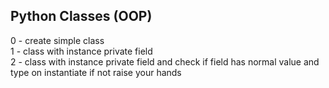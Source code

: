 ## Python Classes (OOP)
0 - create simple class <br />
1 - class with instance private field <br />
2 - class with instance private field and check if field has normal value and type on instantiate if not raise your hands <br />
